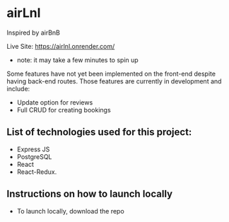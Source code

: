 # airLnl
Inspired by airBnB

Live Site: https://airlnl.onrender.com/ 
  - note: it may take a few minutes to spin up

Some features have not yet been implemented on the front-end despite having back-end routes. Those features are currently in development and include:
  - Update option for reviews
  - Full CRUD for creating bookings


## List of technologies used for this project:
  - Express JS
  - PostgreSQL
  - React
  - React-Redux. 

## Instructions on how to launch locally
  - To launch locally, download the repo
